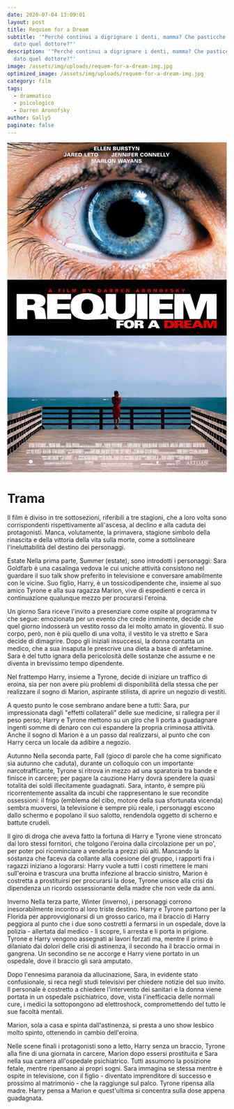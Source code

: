 ```yaml
---
date: 2020-07-04 13:09:01
layout: post
title: Requiem for a Dream
subtitle: '"Perché continui a digrignare i denti, mamma? Che pasticche ti ha
  dato quel dottore?"'
description: '"Perché continui a digrignare i denti, mamma? Che pasticche ti ha
  dato quel dottore?"'
image: /assets/img/uploads/requem-for-a-dream-img.jpg
optimized_image: /assets/img/uploads/requem-for-a-dream-img.jpg
category: film
tags:
  - drammatico
  - psicologico
  - Darren Aronofsky
author: Gally5
paginate: false
---
```

![](/assets/img/uploads/requiem-for-a-dream-locandina.jpg)

# Trama

Il film è diviso in tre sottosezioni, riferibili a tre stagioni, che a loro volta sono corrispondenti rispettivamente all'ascesa, al declino e alla caduta dei protagonisti. Manca, volutamente, la primavera, stagione simbolo della rinascita e della vittoria della vita sulla morte, come a sottolineare l'ineluttabilità del destino dei personaggi.

Estate
Nella prima parte, Summer (estate), sono introdotti i personaggi: Sara Goldfarb è una casalinga vedova le cui uniche attività consistono nel guardare il suo talk show preferito in televisione e conversare amabilmente con le vicine. Suo figlio, Harry, è un tossicodipendente che, insieme al suo amico Tyrone e alla sua ragazza Marion, vive di espedienti e cerca in continuazione qualunque mezzo per procurarsi l'eroina.

Un giorno Sara riceve l'invito a presenziare come ospite al programma tv che segue: emozionata per un evento che crede imminente, decide che quel giorno indosserà un vestito rosso da lei molto amato in gioventù. Il suo corpo, però, non è più quello di una volta, il vestito le va stretto e Sara decide di dimagrire. Dopo gli iniziali insuccessi, la donna contatta un medico, che a sua insaputa le prescrive una dieta a base di anfetamine. Sara è del tutto ignara della pericolosità delle sostanze che assume e ne diventa in brevissimo tempo dipendente.

Nel frattempo Harry, insieme a Tyrone, decide di iniziare un traffico di eroina, sia per non avere più problemi di disponibilità della stessa che per realizzare il sogno di Marion, aspirante stilista, di aprire un negozio di vestiti.

A questo punto le cose sembrano andare bene a tutti: Sara, pur impressionata dagli "effetti collaterali" delle sue medicine, si rallegra per il peso perso; Harry e Tyrone mettono su un giro che li porta a guadagnare ingenti somme di denaro con cui espandere la propria criminosa attività. Anche il sogno di Marion è a un passo dal realizzarsi, al punto che con Harry cerca un locale da adibire a negozio.

Autunno
Nella seconda parte, Fall (gioco di parole che ha come significato sia autunno che caduta), durante un colloquio con un importante narcotrafficante, Tyrone si ritrova in mezzo ad una sparatoria tra bande e finisce in carcere; per pagare la cauzione Harry dovrà spendere la quasi totalità dei soldi illecitamente guadagnati. Sara, intanto, è sempre più ricorrentemente assalita da incubi che rappresentano le sue recondite ossessioni: il frigo (emblema del cibo, motore della sua sfortunata vicenda) sembra muoversi, la televisione è sempre più reale, i personaggi escono dallo schermo e popolano il suo salotto, rendendola oggetto di scherno e battute crudeli.

Il giro di droga che aveva fatto la fortuna di Harry e Tyrone viene stroncato dai loro stessi fornitori, che tolgono l'eroina dalla circolazione per un po', per poter poi ricominciare a venderla a prezzi più alti. Mancando la sostanza che faceva da collante alla coesione del gruppo, i rapporti fra i ragazzi iniziano a logorarsi: Harry vuole a tutti i costi rimettere le mani sull'eroina e trascura una brutta infezione al braccio sinistro, Marion è costretta a prostituirsi per procurarsi la dose, Tyrone unisce alla crisi da dipendenza un ricordo ossessionante della madre che non vede da anni.

Inverno
Nella terza parte, Winter (inverno), i personaggi corrono inesorabilmente incontro al loro triste destino. Harry e Tyrone partono per la Florida per approvvigionarsi di un grosso carico, ma il braccio di Harry peggiora al punto che i due sono costretti a fermarsi in un ospedale, dove la polizia - allertata dal medico - li scopre, li arresta e li porta in prigione. Tyrone e Harry vengono assegnati ai lavori forzati ma, mentre il primo è dilaniato dai dolori delle crisi di astinenza, il secondo ha il braccio ormai in gangrena. Un secondino se ne accorge e Harry viene portato in un ospedale, dove il braccio gli sarà amputato.

Dopo l'ennesima paranoia da allucinazione, Sara, in evidente stato confusionale, si reca negli studi televisivi per chiedere notizie del suo invito. Il personale è costretto a chiedere l'intervento dei sanitari e la donna viene portata in un ospedale psichiatrico, dove, vista l'inefficacia delle normali cure, i medici la sottopongono ad elettroshock, compromettendo del tutto le sue facoltà mentali.

Marion, sola a casa e spinta dall'astinenza, si presta a uno show lesbico molto spinto, ottenendo in cambio dell'eroina.

Nelle scene finali i protagonisti sono a letto, Harry senza un braccio, Tyrone alla fine di una giornata in carcere, Marion dopo essersi prostituita e Sara nella sua camera all'ospedale psichiatrico. Tutti assumono la posizione fetale, mentre ripensano ai propri sogni. Sara immagina se stessa mentre è ospite in televisione, con il figlio - diventato imprenditore di successo e prossimo al matrimonio - che la raggiunge sul palco. Tyrone ripensa alla madre. Harry pensa a Marion e quest'ultima si concentra sulla dose appena guadagnata.
